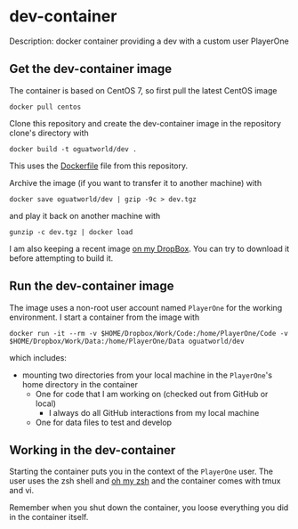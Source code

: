 # dev-container

Description: docker container providing a dev with a custom user PlayerOne

## Get the dev-container image

The container is based on CentOS 7, so first pull the latest CentOS image

```
docker pull centos
```

Clone this repository and create the dev-container image in the repository clone's directory with

```
docker build -t oguatworld/dev .
```

This uses the [Dockerfile](https://github.com/gutsche/docker-containers/blob/master/dev/Dockerfile) file from this repository.

Archive the image (if you want to transfer it to another machine) with

```
docker save oguatworld/dev | gzip -9c > dev.tgz
```

and play it back on another machine with

```
gunzip -c dev.tgz | docker load
```

I am also keeping a recent image [on my DropBox](http://tinyurl.com/y773u72v). You can try to download it before attempting to build it.

## Run the dev-container image

The image uses a non-root user account named `PlayerOne` for the working environment. I start a container from the image with

```
docker run -it --rm -v $HOME/Dropbox/Work/Code:/home/PlayerOne/Code -v $HOME/Dropbox/Work/Data:/home/PlayerOne/Data oguatworld/dev
```

which includes:

* mounting two directories from your local machine in the `PlayerOne`'s home directory in the container
    * One for code that I am working on (checked out from GitHub  or local) 
        * I always do all GitHub interactions from my local machine
    * One for data files to test and develop

## Working in the dev-container

Starting the container puts you in the context of the `PlayerOne` user. The user uses the zsh shell and [oh my zsh](https://github.com/robbyrussell/oh-my-zsh) and the container comes with tmux and vi. 

Remember when you shut down the container, you loose everything you did in the container itself.